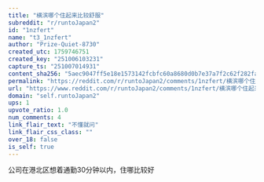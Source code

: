 ```yaml
---
title: "横滨哪个住起来比较舒服"
subreddit: "r/runtoJapan2"
id: "1nzfert"
name: "t3_1nzfert"
author: "Prize-Quiet-8730"
created_utc: 1759746751
created_key: "251006103231"
capture_ts: "251007014931"
content_sha256: "5aec9047ff5e18e1573142fcbfc60a8680d0b7e37a7f2c62f282fa985adc93ab"
permalink: "https://reddit.com/r/runtoJapan2/comments/1nzfert/横滨哪个住起来比较舒服/"
url: "https://www.reddit.com/r/runtoJapan2/comments/1nzfert/横滨哪个住起来比较舒服/"
domain: "self.runtoJapan2"
ups: 1
upvote_ratio: 1.0
num_comments: 4
link_flair_text: "不懂就问"
link_flair_css_class: ""
over_18: false
is_self: true
---
```


公司在港北区想着通勤30分钟以内，住哪比较好
